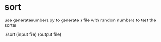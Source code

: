 # sort

use generatenumbers.py to generate a file with random numbers to test the sorter

./sort (input file) (output file)